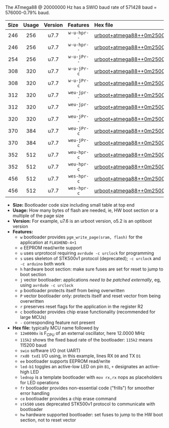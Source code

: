 The ATmega88 @ 20000000 Hz has a SWIO baud rate of 571428 baud = 576000-0.79% baud.

|Size|Usage|Version|Features|Hex file|
|:-:|:-:|:-:|:-:|:--|
|246|256|u7.7|`w-u-hpr--`|[urboot+atmega88++0m2500x++++7k2_swio_rxd0_txd1_led+b5_hw.hex](https://raw.githubusercontent.com/stefanrueger/urboot.hex/main/mcus/atmega88/external_oscillator/fcpu++0m2500_Hz/br++++7k2_bps/urboot+atmega88++0m2500x++++7k2_swio_rxd0_txd1_led+b5_hw.hex)|
|246|256|u7.7|`w-u-hpr--`|[urboot+atmega88++0m2500x++++7k2_swio_rxd0_txd1_lednop_hw.hex](https://raw.githubusercontent.com/stefanrueger/urboot.hex/main/mcus/atmega88/external_oscillator/fcpu++0m2500_Hz/br++++7k2_bps/urboot+atmega88++0m2500x++++7k2_swio_rxd0_txd1_lednop_hw.hex)|
|254|256|u7.7|`w-u-jPr--`|[urboot+atmega88++0m2500x++++7k2_swio_rxd0_txd1.hex](https://raw.githubusercontent.com/stefanrueger/urboot.hex/main/mcus/atmega88/external_oscillator/fcpu++0m2500_Hz/br++++7k2_bps/urboot+atmega88++0m2500x++++7k2_swio_rxd0_txd1.hex)|
|308|320|u7.7|`w-u-jPr-c`|[urboot+atmega88++0m2500x++++7k2_swio_rxd0_txd1_led+b5_fr_ce.hex](https://raw.githubusercontent.com/stefanrueger/urboot.hex/main/mcus/atmega88/external_oscillator/fcpu++0m2500_Hz/br++++7k2_bps/urboot+atmega88++0m2500x++++7k2_swio_rxd0_txd1_led+b5_fr_ce.hex)|
|308|320|u7.7|`w-u-jPr-c`|[urboot+atmega88++0m2500x++++7k2_swio_rxd0_txd1_lednop_fr_ce.hex](https://raw.githubusercontent.com/stefanrueger/urboot.hex/main/mcus/atmega88/external_oscillator/fcpu++0m2500_Hz/br++++7k2_bps/urboot+atmega88++0m2500x++++7k2_swio_rxd0_txd1_lednop_fr_ce.hex)|
|312|320|u7.7|`weu-jpr--`|[urboot+atmega88++0m2500x++++7k2_swio_rxd0_txd1_ee_led+b5.hex](https://raw.githubusercontent.com/stefanrueger/urboot.hex/main/mcus/atmega88/external_oscillator/fcpu++0m2500_Hz/br++++7k2_bps/urboot+atmega88++0m2500x++++7k2_swio_rxd0_txd1_ee_led+b5.hex)|
|312|320|u7.7|`weu-jpr--`|[urboot+atmega88++0m2500x++++7k2_swio_rxd0_txd1_ee_lednop.hex](https://raw.githubusercontent.com/stefanrueger/urboot.hex/main/mcus/atmega88/external_oscillator/fcpu++0m2500_Hz/br++++7k2_bps/urboot+atmega88++0m2500x++++7k2_swio_rxd0_txd1_ee_lednop.hex)|
|320|320|u7.7|`weu-jPr--`|[urboot+atmega88++0m2500x++++7k2_swio_rxd0_txd1_ee.hex](https://raw.githubusercontent.com/stefanrueger/urboot.hex/main/mcus/atmega88/external_oscillator/fcpu++0m2500_Hz/br++++7k2_bps/urboot+atmega88++0m2500x++++7k2_swio_rxd0_txd1_ee.hex)|
|370|384|u7.7|`weu-jPr-c`|[urboot+atmega88++0m2500x++++7k2_swio_rxd0_txd1_ee_led+b5_fr_ce.hex](https://raw.githubusercontent.com/stefanrueger/urboot.hex/main/mcus/atmega88/external_oscillator/fcpu++0m2500_Hz/br++++7k2_bps/urboot+atmega88++0m2500x++++7k2_swio_rxd0_txd1_ee_led+b5_fr_ce.hex)|
|370|384|u7.7|`weu-jPr-c`|[urboot+atmega88++0m2500x++++7k2_swio_rxd0_txd1_ee_lednop_fr_ce.hex](https://raw.githubusercontent.com/stefanrueger/urboot.hex/main/mcus/atmega88/external_oscillator/fcpu++0m2500_Hz/br++++7k2_bps/urboot+atmega88++0m2500x++++7k2_swio_rxd0_txd1_ee_lednop_fr_ce.hex)|
|352|512|u7.7|`weu-hpr-c`|[urboot+atmega88++0m2500x++++7k2_swio_rxd0_txd1_ee_led+b5_fr_ce_hw.hex](https://raw.githubusercontent.com/stefanrueger/urboot.hex/main/mcus/atmega88/external_oscillator/fcpu++0m2500_Hz/br++++7k2_bps/urboot+atmega88++0m2500x++++7k2_swio_rxd0_txd1_ee_led+b5_fr_ce_hw.hex)|
|352|512|u7.7|`weu-hpr-c`|[urboot+atmega88++0m2500x++++7k2_swio_rxd0_txd1_ee_lednop_fr_ce_hw.hex](https://raw.githubusercontent.com/stefanrueger/urboot.hex/main/mcus/atmega88/external_oscillator/fcpu++0m2500_Hz/br++++7k2_bps/urboot+atmega88++0m2500x++++7k2_swio_rxd0_txd1_ee_lednop_fr_ce_hw.hex)|
|456|512|u7.7|`wes-hpr-c`|[urboot+atmega88++0m2500x++++7k2_swio_rxd0_txd1_ee_led+b5_fr_ce_stk500_hw.hex](https://raw.githubusercontent.com/stefanrueger/urboot.hex/main/mcus/atmega88/external_oscillator/fcpu++0m2500_Hz/br++++7k2_bps/urboot+atmega88++0m2500x++++7k2_swio_rxd0_txd1_ee_led+b5_fr_ce_stk500_hw.hex)|
|456|512|u7.7|`wes-hpr-c`|[urboot+atmega88++0m2500x++++7k2_swio_rxd0_txd1_ee_lednop_fr_ce_stk500_hw.hex](https://raw.githubusercontent.com/stefanrueger/urboot.hex/main/mcus/atmega88/external_oscillator/fcpu++0m2500_Hz/br++++7k2_bps/urboot+atmega88++0m2500x++++7k2_swio_rxd0_txd1_ee_lednop_fr_ce_stk500_hw.hex)|

- **Size:** Bootloader code size including small table at top end
- **Usage:** How many bytes of flash are needed, ie, HW boot section or a multiple of the page size
- **Version:** For example, u7.6 is an urboot version, o5.2 is an optiboot version
- **Features:**
  + `w` bootloader provides `pgm_write_page(sram, flash)` for the application at `FLASHEND-4+1`
  + `e` EEPROM read/write support
  + `u` uses urprotocol requiring `avrdude -c urclock` for programming
  + `s` uses skeleton of STK500v1 protocol (deprecated); `-c urclock` and `-c arduino` both work
  + `h` hardware boot section: make sure fuses are set for reset to jump to boot section
  + `j` vector bootloader: applications *need to be patched externally*, eg, using `avrdude -c urclock`
  + `p` bootloader protects itself from being overwritten
  + `P` vector bootloader only: protects itself and reset vector from being overwritten
  + `r` preserves reset flags for the application in the register R2
  + `c` bootloader provides chip erase functionality (recommended for large MCUs)
  + `-` corresponding feature not present
- **Hex file:** typically MCU name followed by
  + `12m0000x` is F<sub>CPU</sub> of an external oscillator, here 12.0000 MHz
  + `115k2` shows the fixed baud rate of the bootloader: `115k2` means 115200 baud
  + `swio` software I/O (not UART)
  + `rxd0 txd1` I/O using, in this example, lines RX `D0` and TX `D1`
  + `ee` bootloader supports EEPROM read/write
  + `led-b1` toggles an active-low LED on pin `B1`, `+` designates an active-high LED
  + `lednop` is a template bootloader with `mov rx,rx` nops as placeholders for LED operations
  + `fr` bootloader provides non-essential code ("frills") for smoother error handling
  + `ce` bootloader provides a chip erase command
  + `stk500` uses deprecated STK500v1 protocol to communicate with bootloader
  + `hw` hardware supported bootloader: set fuses to jump to the HW boot section, not to reset vector
